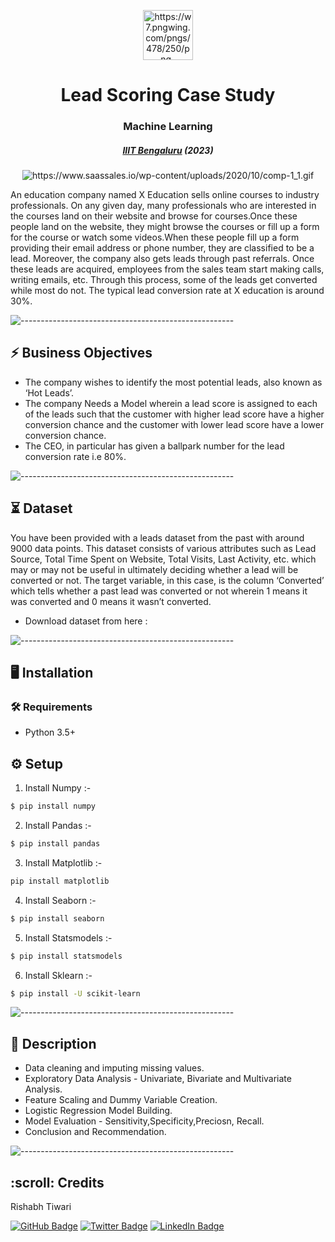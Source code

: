<p align="center"> 
  <img src="https://w7.pngwing.com/pngs/478/250/png-transparent-red-aim-target-sales-elements-thumbnail.png" alt="https://w7.pngwing.com/pngs/478/250/png-transparent-red-aim-target-sales-elements-thumbnail.png" width="80px" height="80px">
</p>
<h1 align="center"> Lead Scoring Case Study
 </h1>
 <h3 align="center">  Machine Learning  </h3>
 <h5 align="center">  <a href="https://www.concordia.ca/">IIIT Bengaluru</a> (2023) </h5>
 
 <p align="center"> 
 <img src="https://www.saassales.io/wp-content/uploads/2020/10/comp-1_1.gif" alt="https://www.saassales.io/wp-content/uploads/2020/10/comp-1_1.gif">
 
 An education company named X Education sells online courses to industry professionals. On any given day, many professionals who are interested in the courses land on their website and browse for courses.Once these people land on the website, they might browse the courses or fill up a form for the course or watch some videos.When these people fill up a form providing their email address or phone number, they are classified to be a lead. Moreover, the company also gets leads through past referrals. Once these leads are acquired, employees from the sales team start making calls, writing emails, etc. Through this process, some of the leads get converted while most do not. The typical lead conversion rate at X education is around 30%.
 
 
 ![-----------------------------------------------------](https://raw.githubusercontent.com/andreasbm/readme/master/assets/lines/rainbow.png)
 
 

<h2> ⚡️ Business Objectives</h2>

- The company wishes to identify the most potential leads, also known as ‘Hot Leads’.
- The company Needs a Model wherein a lead score is assigned to each of the leads such that the customer with higher lead score have a higher conversion chance and the customer with lower lead score have a lower conversion chance.
- The CEO, in particular has given a ballpark number for the lead conversion rate i.e 80%.

 ![-----------------------------------------------------](https://raw.githubusercontent.com/andreasbm/readme/master/assets/lines/rainbow.png)
 
 ## ⏳ Dataset
 
 You have been provided with a leads dataset from the past with around 9000 data points. This dataset consists of various attributes such as Lead Source, Total Time Spent on Website, Total Visits, Last Activity, etc. which may or may not be useful in ultimately deciding whether a lead will be converted or not. The target variable, in this case, is the column ‘Converted’ which tells whether a past lead was converted or not wherein 1 means it was converted and 0 means it wasn’t converted.
 
 - Download dataset from here :
 
 
![-----------------------------------------------------](https://raw.githubusercontent.com/andreasbm/readme/master/assets/lines/rainbow.png)

## :desktop_computer:	Installation

### :hammer_and_wrench: Requirements
* Python 3.5+  
## :gear: Setup
1. Install Numpy :-
```bash
$ pip install numpy
```
2. Install Pandas :-
```bash
$ pip install pandas
```
3. Install Matplotlib :-
```bash
pip install matplotlib
```
4. Install Seaborn :-
```bash
$ pip install seaborn
```
5. Install Statsmodels :-
```bash
$ pip install statsmodels
```
6. Install Sklearn :-
```bash
$ pip install -U scikit-learn
```

![-----------------------------------------------------](https://raw.githubusercontent.com/andreasbm/readme/master/assets/lines/rainbow.png)

## 📝 Description

- Data cleaning and imputing missing values.
- Exploratory Data Analysis - Univariate, Bivariate and Multivariate Analysis.
- Feature Scaling and Dummy Variable Creation.
- Logistic Regression Model Building.
- Model Evaluation - Sensitivity,Specificity,Preciosn, Recall.
- Conclusion and Recommendation.


![-----------------------------------------------------](https://raw.githubusercontent.com/andreasbm/readme/master/assets/lines/rainbow.png)

<!-- CREDITS -->
 <h2 id="credits"> :scroll: Credits</h2>
 
 Rishabh Tiwari
 
 [![GitHub Badge](https://img.shields.io/badge/GitHub-100000?style=for-the-badge&logo=github&logoColor=white)](https://github.com/irishabhtiwari)
 [![Twitter Badge](https://img.shields.io/badge/Twitter-1DA1F2?style=for-the-badge&logo=twitter&logoColor=white)](https://twitter.com/irishabhtiwari)
 [![LinkedIn Badge](https://img.shields.io/badge/LinkedIn-0077B5?style=for-the-badge&logo=linkedin&logoColor=white)](https://www.linkedin.com/in/smsrishabh)


